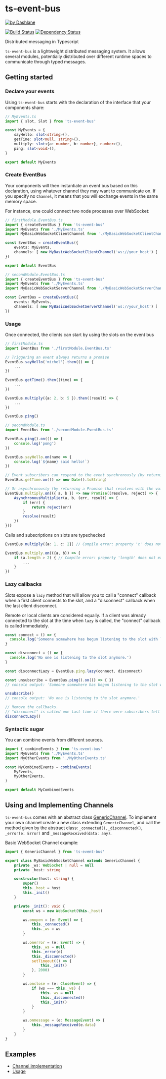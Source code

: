 # ts-event-bus
[![by Dashlane](https://rawgit.com/dashlane/ts-event-bus/master/by_dashlane.svg)](https://www.dashlane.com/)

[![Build Status](https://travis-ci.org/Dashlane/ts-event-bus.svg?branch=master)](https://travis-ci.org/Dashlane/ts-event-bus)
[![Dependency Status](https://david-dm.org/Dashlane/ts-event-bus.svg)](https://david-dm.org/Dashlane/ts-event-bus)

Distributed messaging in Typescript

`ts-event-bus` is a lightweight distributed messaging system. It allows several modules, potentially distributed over different runtime spaces to communicate through typed messages.

## Getting started

### Declare your events

Using `ts-event-bus` starts with the declaration of the interface that your components share:

```typescript
// MyEvents.ts
import { slot, Slot } from 'ts-event-bus'

const MyEvents = {
    sayHello: slot<string>(),
    getTime: slot<null, string>(),
    multiply: slot<{a: number, b: number}, number>(),
    ping: slot<void>(),
}

export default MyEvents
```

### Create EventBus
Your components will then instantiate an event bus based on this declaration, using whatever channel they may want to communicate on.
If you specify no `Channel`, it means that you will exchange events in the same memory space.

For instance, one could connect two node processes over WebSocket:

```typescript
// firstModule.EventBus.ts
import { createEventBus } from 'ts-event-bus'
import MyEvents from './MyEvents.ts'
import MyBasicWebSocketClientChannel from './MyBasicWebSocketClientChannel.ts'

const EventBus = createEventBus({
    events: MyEvents,
    channels: [ new MyBasicWebSocketClientChannel('ws://your_host') ]
})

export default EventBus
```

```typescript
// secondModule.EventBus.ts
import { createEventBus } from 'ts-event-bus'
import MyEvents from './MyEvents.ts'
import MyBasicWebSocketServerChannel from './MyBasicWebSocketServerChannel.ts'

const EventBus = createEventBus({
    events: MyEvents,
    channels: [ new MyBasicWebSocketServerChannel('ws://your_host') ]
})
```

### Usage

Once connected, the clients can start by using the slots on the event bus

```typescript
// firstModule.ts
import EventBus from './firstModule.EventBus.ts'

// Triggering an event always returns a promise
EventBus.sayHello('michel').then(() => {
    ...
})

EventBus.getTime().then((time) => {
    ...
})

EventBus.multiply({a: 2, b: 5 }).then((result) => {
    ...
})

EventBus.ping()
```

```typescript
// secondModule.ts
import EventBus from './secondModule.EventBus.ts'

EventBus.ping().on(() => {
    console.log('pong')
})

EventBus.sayHello.on(name => {
    console.log(`${name} said hello!`)
})

// Event subscribers can respond to the event synchronously (by returning a value)
EventBus.getTime.on(() => new Date().toString)

// Or asynchronously (by returning a Promise that resolves with the value).
EventBus.multiply.on(({ a, b }) => new Promise((resolve, reject) => {
    AsynchronousMultiplier(a, b, (err, result) => {
        if (err) {
            return reject(err)
        }
        resolve(result)
    })
}))
```

Calls and subscriptions on slots are typechecked
```typescript
EventBus.multiply({a: 1, c: 2}) // Compile error: property 'c' does not exist on type {a: number, b: number}

EventBus.multiply.on(({a, b}) => {
    if (a.length > 2) { // Compile error: property 'length' does not exist on type 'number'
        ...
    }
})
```

### Lazy callbacks

Slots expose a `lazy` method that will allow you to call a "connect" callback when a first
client connects to the slot, and a "disconnect" callback when the last client disconnect.

Remote or local clients are considered equally. If a client was already connected to the slot
at the time when `lazy` is called, the "connect" callback is called immediately.

```typescript
const connect = () => {
  console.log('Someone somewhere has begun listening to the slot with `.on`.')
}

const disconnect = () => {
  console.log('No one is listening to the slot anymore.')
}

const disconnectLazy = EventBus.ping.lazy(connect, disconnect)

const unsubscribe = EventBus.ping().on(() => { })
// console output: 'Someone somewhere has begun listening to the slot with `.on`.'

unsubscribe()
// console output: 'No one is listening to the slot anymore.'

// Remove the callbacks.
// "disconnect" is called one last time if there were subscribers left on the slot.
disconnectLazy()
```

### Syntactic sugar

You can combine events from different sources.
```typescript
import { combineEvents } from 'ts-event-bus'
import MyEvents from './MyEvents.ts'
import MyOtherEvents from './MyOtherEvents.ts'

const MyCombinedEvents = combineEvents(
    MyEvents,
    MyOtherEvents,
)

export default MyCombinedEvents
```

## Using and Implementing Channels

`ts-event-bus` comes with an abstract class [GenericChannel](./src/Channel.ts).
To implement your own channel create a new class extending `GenericChannel`, and call the method given by the abstract class: `_connected()`, `_disconnected()`, `_error(e: Error)` and `_messageReceived(data: any)`.

Basic WebSocket Channel example:
```typescript
import { GenericChannel } from 'ts-event-bus'

export class MyBasicWebSocketChannel extends GenericChannel {
    private _ws: WebSocket | null = null
    private _host: string

    constructor(host: string) {
        super()
        this._host = host
        this._init()
    }

    private _init(): void {
        const ws = new WebSocket(this._host)

        ws.onopen = (e: Event) => {
            this._connected()
            this._ws = ws
        }

        ws.onerror = (e: Event) => {
            this._ws = null
            this._error(e)
            this._disconnected()
            setTimeout(() => {
                this._init()
            }, 2000)
        }

        ws.onclose = (e: CloseEvent) => {
            if (ws === this._ws) {
                this._ws = null
                this._disconnected()
                this._init()
            }
        }

        ws.onmessage = (e: MessageEvent) => {
            this._messageReceived(e.data)
        }
    }
}
```


## Examples

- [Channel implementation](./examples/channels)
- [Usage](./examples/usage)
